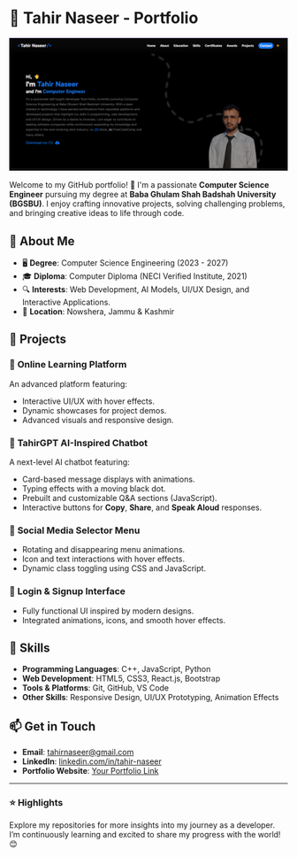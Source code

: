 # 💼 Tahir Naseer - Portfolio  

![Portfolio Banner](https://github.com/imtahirnaseer/Portfolio/blob/1ef18f4d46684d23815d617ed78f6b35d4927d85/Screenshot%202024-12-07%20213125.png) 

Welcome to my GitHub portfolio! 🚀 I'm a passionate **Computer Science Engineer** pursuing my degree at **Baba Ghulam Shah Badshah University (BGSBU)**. I enjoy crafting innovative projects, solving challenging problems, and bringing creative ideas to life through code.  

## 🌟 About Me  

- 🖥️ **Degree**: Computer Science Engineering (2023 - 2027)  
- 🎓 **Diploma**: Computer Diploma (NECI Verified Institute, 2021)  
- 🔍 **Interests**: Web Development, AI Models, UI/UX Design, and Interactive Applications.  
- 📍 **Location**: Nowshera, Jammu & Kashmir  

## 📂 Projects  

### 🎨 **Online Learning Platform**  
An advanced platform featuring:  
- Interactive UI/UX with hover effects.  
- Dynamic showcases for project demos.  
- Advanced visuals and responsive design.  

### 🤖 **TahirGPT AI-Inspired Chatbot**  
A next-level AI chatbot featuring:  
- Card-based message displays with animations.  
- Typing effects with a moving black dot.  
- Prebuilt and customizable Q&A sections (JavaScript).  
- Interactive buttons for **Copy**, **Share**, and **Speak Aloud** responses.  

### 📱 **Social Media Selector Menu**  
- Rotating and disappearing menu animations.  
- Icon and text interactions with hover effects.  
- Dynamic class toggling using CSS and JavaScript.  

### 🔐 **Login & Signup Interface**  
- Fully functional UI inspired by modern designs.  
- Integrated animations, icons, and smooth hover effects.  

## 🚀 Skills  

- **Programming Languages**: C++, JavaScript, Python  
- **Web Development**: HTML5, CSS3, React.js, Bootstrap  
- **Tools & Platforms**: Git, GitHub, VS Code  
- **Other Skills**: Responsive Design, UI/UX Prototyping, Animation Effects  

## 📫 Get in Touch  

- **Email**: tahirnaseer@gmail.com  
- **LinkedIn**: [linkedin.com/in/tahir-naseer](https://www.linkedin.com/in/imtahirnaseer?lipi=urn%3Ali%3Apage%3Ad_flagship3_profile_view_base_contact_details%3BinZFu5f6TxeW7fy%2FtUWSEw%3D%3D)  
- **Portfolio Website**: [Your Portfolio Link](https://imtahirnaseer.github.io/Portfolio/)  

---

### ⭐ Highlights  

Explore my repositories for more insights into my journey as a developer. I’m continuously learning and excited to share my progress with the world! 😊  

